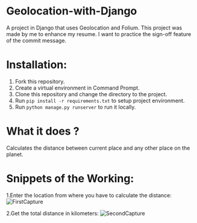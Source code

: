# Geolocation-with-Django
A project in Django that uses Geolocation and Folium.
This project was made by me to enhance my resume.
I want to practice the sign-off feature of the commit message.
# Installation:
1. Fork this repository.
2. Create a virtual environment in Command Prompt.
3. Clone this repository and change the directory to the project.
4. Run `pip install -r requirements.txt` to setup project environment.
5. Run `python manage.py runserver` to run it locally.

# What it does ?
Calculates the distance between current place and any other place on the planet.

# Snippets of the Working:
1.Enter the location from where you have to calculate the distance:
![FirstCapture](https://user-images.githubusercontent.com/60435499/103366467-bd13ed80-4ae8-11eb-80b2-3d164c2c55d4.PNG)

2.Get the total distance in kilometers:
![SecondCapture](https://user-images.githubusercontent.com/60435499/103366457-b7b6a300-4ae8-11eb-8921-aa54440f065f.PNG)
